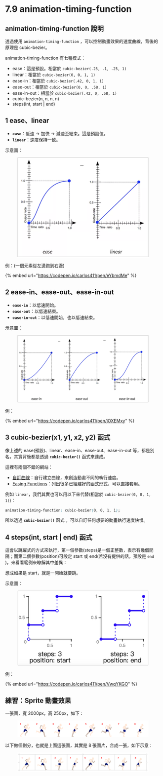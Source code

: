 # 7.9 animation-timing-function

## animation-timing-function 說明

透過使用 `animation-timing-function` ，可以控制動畫效果的速度曲線，背後的原理是 cubic-bezier。

animation-timing-function 有七種模式：

* ease：這是預設。相當於 `cubic-bezier(.25, .1, .25, 1)`
* linear：相當於 `cubic-bezier(0, 0, 1, 1)`
* ease-in：相當於 `cubic-bezier(.42, 0, 1, 1)`
* ease-out：相當於 `cubic-bezier(0, 0, .58, 1)`
* ease-in-out：相當於 `cubic-bezier(.42, 0, .58, 1)`
* cubic-bezier(n, n, n, n)
* steps(int, start | end)



## 1 ease、linear

* **`ease`**：低速 → 加快 → 減速至結束。這是預設值。
* **`linear`**：速度保持一致。

示意圖：

<figure><img src="../.gitbook/assets/animation_timing_function_ease_linear.png" alt=""><figcaption></figcaption></figure>

例：(一個元素從左邊跑到右邊)

{% embed url="https://codepen.io/carlos411/pen/eYbmdMe" %}



## 2 ease-in、ease-out、ease-in-out

* **`ease-in`**：以低速開始。
* **`ease-out`**：以低速結束。
* **`ease-in-out`**：以低速開始，也以低速結束。

示意圖：

<figure><img src="../.gitbook/assets/animation_timing_function_ease_in_out.png" alt=""><figcaption></figcaption></figure>

例：

{% embed url="https://codepen.io/carlos411/pen/jOXEMxy" %}



## 3 cubic-bezier(x1, y1, x2, y2) 函式

像上述的 ease(預設)、linear、ease-in、ease-out、ease-in-out 等，都是別名，其實背後都是透過 **`cubic-bezier()`** 函式來達成。

這裡有兩個不錯的網站：

* [自訂曲線](http://cubic-bezier.com/#.17,.67,.83,.67)：自行建立曲線，來創造動畫不同的執行速度。
* [Easing Functions](https://easings.net/en)：列出很多已經建好的函式形式，可以直接套用。

例如 `linear`，我們其實也可以用以下來代替(相當於 `cubic-bezier(0, 0, 1, 1)`)：

```css
animation-timing-function: cubic-bezier(0, 0, 1, 1);
```

所以透過 **`cubic-bezier()`** 函式 ，可以自訂任何想要的動畫執行速度快慢。



## 4 steps(int, start | end) 函式

這會以跳躍式的方式來執行，第一個參數(steps)是一個正整數，表示有幾個間隔；而第二個參數(position)可設定 start 或 end(若沒有提供的話，預設是 `end` )，來看看範例來瞭解其中差異：

想成如果是 start，就是一開始就要跳。

示意圖：

<figure><img src="../.gitbook/assets/animation_timing_function_steps.png" alt=""><figcaption></figcaption></figure>

例：

{% embed url="https://codepen.io/carlos411/pen/VwqYKGO" %}



## 練習：Sprite 動畫效果

一張圖，寬 2000px，高 250px，如下：

<figure><img src="../.gitbook/assets/sprite_finish.png" alt=""><figcaption></figcaption></figure>

以下做個劃分，也就是上面這張圖，其實是 8 張圖片，合成一張，如下示意：

<figure><img src="../.gitbook/assets/sprite_finish_border.png" alt=""><figcaption></figcaption></figure>





